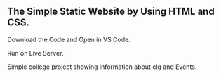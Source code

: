 ## The Simple Static Website by Using HTML and CSS.

Download the Code and Open in VS Code.

Run on Live Server.

Simple college project showing information about clg and Events.
